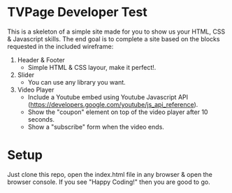 TVPage Developer Test
===========================

This is a skeleton of a simple site made for you to show us your HTML, CSS & Javascript
skills. The end goal is to complete a site based on the blocks requested in the 
included wireframe:

1. Header & Footer
	* Simple HTML & CSS layour, make it perfect!.
2. Slider
	* You can use any library you want.
3. Video Player
	* Include a Youtube embed using Youtube Javascript API (https://developers.google.com/youtube/js_api_reference).
	* Show the "coupon" element on top of the video player after 10 seconds.
	* Show a "subscribe" form when the video ends.

Setup
==========

Just clone this repo, open the index.html file in any browser & open the browser console.
If you see "Happy Coding!" then you are good to go.